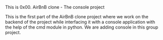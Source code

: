 This is 0x00. AirBnB clone - The console project

This is the first part of the AirBnB clone project where we work on the backend of the project while interfacing it with a console application with the help of the cmd module in python.
We are adding console in this group project.
